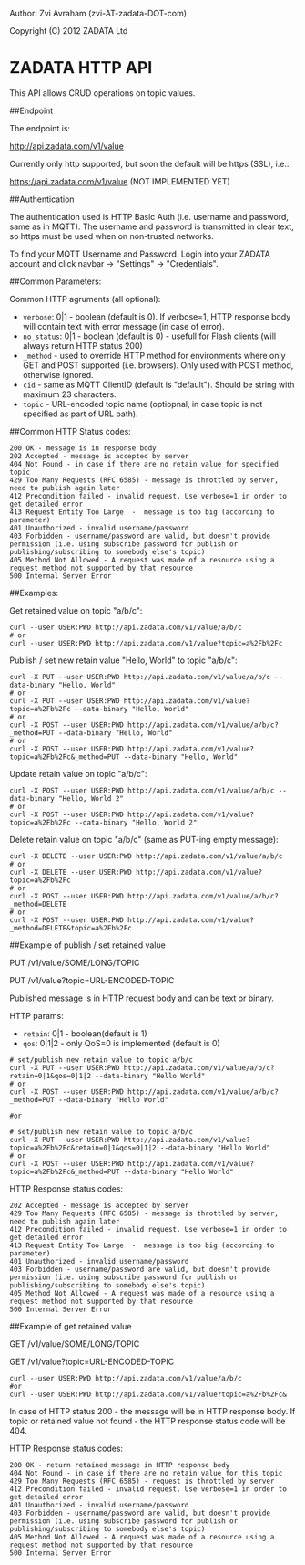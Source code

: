 Author: Zvi Avraham (zvi-AT-zadata-DOT-com)

Copyright (C) 2012 ZADATA Ltd


ZADATA HTTP API
===============

This API allows CRUD operations on topic values.


##Endpoint

The endpoint is: 

http://api.zadata.com/v1/value

Currently only http supported, but soon the default will be https (SSL), i.e.:

https://api.zadata.com/v1/value (NOT IMPLEMENTED YET)


##Authentication

The authentication used is HTTP Basic Auth (i.e. username and password, same as in MQTT).
The username and password is transmitted in clear text, so https must be used when on non-trusted networks.

To find your MQTT Username and Password.
Login into your ZADATA account and click  navbar -> "Settings" -> "Credentials".


##Common Parameters:

Common HTTP agruments (all optional):
- `verbose`: 0|1 - boolean (default is 0). If verbose=1, HTTP response body will contain text with error message (in case of error).
- `no_status`: 0|1 - boolean (default is 0) - usefull for Flash clients (will always return HTTP status 200)
- `_method` - used to override HTTP method for environments where only GET and POST supported (i.e. browsers). Only used with POST method, otherwise ignored.
- `cid` - same as MQTT ClientID (default is "default"). Should be string with maximum 23 characters.
- `topic` - URL-encoded topic name (optiopnal, in case topic is not specified as part of URL path).


##Common HTTP Status codes:

```
200 OK - message is in response body
202 Accepted - message is accepted by server
404 Not Found - in case if there are no retain value for specified topic
429 Too Many Requests (RFC 6585) - message is throttled by server, need to publish again later
412 Precondition failed - invalid request. Use verbose=1 in order to get detailed error
413 Request Entity Too Large  -  message is too big (according to parameter)
401 Unauthorized - invalid username/password
403 Forbidden - username/password are valid, but doesn't provide permission (i.e. using subscribe password for publish or publishing/subscribing to somebody else's topic)
405 Method Not Allowed - A request was made of a resource using a request method not supported by that resource
500 Internal Server Error
```


##Examples:


Get retained value on topic "a/b/c":

```
curl --user USER:PWD http://api.zadata.com/v1/value/a/b/c
# or
curl --user USER:PWD http://api.zadata.com/v1/value?topic=a%2Fb%2Fc
```

Publish / set new retain value "Hello, World" to topic "a/b/c":

```
curl -X PUT --user USER:PWD http://api.zadata.com/v1/value/a/b/c --data-binary "Hello, World"
# or
curl -X PUT --user USER:PWD http://api.zadata.com/v1/value?topic=a%2Fb%2Fc --data-binary "Hello, World"
# or
curl -X POST --user USER:PWD http://api.zadata.com/v1/value/a/b/c?_method=PUT --data-binary "Hello, World"
# or
curl -X POST --user USER:PWD http://api.zadata.com/v1/value?topic=a%2Fb%2Fc&_method=PUT --data-binary "Hello, World"
```

Update retain value on topic "a/b/c":

```
curl -X POST --user USER:PWD http://api.zadata.com/v1/value/a/b/c --data-binary "Hello, World 2"
# or
curl -X POST --user USER:PWD http://api.zadata.com/v1/value?topic=a%2Fb%2Fc --data-binary "Hello, World 2"
```

Delete retain value on topic "a/b/c" (same as PUT-ing empty message):

```
curl -X DELETE --user USER:PWD http://api.zadata.com/v1/value/a/b/c
# or
curl -X DELETE --user USER:PWD http://api.zadata.com/v1/value?topic=a%2Fb%2Fc
# or
curl -X POST --user USER:PWD http://api.zadata.com/v1/value/a/b/c?_method=DELETE
# or
curl -X POST --user USER:PWD http://api.zadata.com/v1/value?_method=DELETE&topic=a%2Fb%2Fc
```


##Example of publish / set retained value

PUT /v1/value/SOME/LONG/TOPIC

PUT /v1/value?topic=URL-ENCODED-TOPIC

Published message is in HTTP request body and can be text or binary.

HTTP params:
- `retain`: 0|1 - boolean(default is 1)
- `qos`:  0|1|2 - only QoS=0 is implemented (default is 0)

```
# set/publish new retain value to topic a/b/c
curl -X PUT --user USER:PWD http://api.zadata.com/v1/value/a/b/c?retain=0|1&qos=0|1|2 --data-binary "Hello World"
# or
curl -X POST --user USER:PWD http://api.zadata.com/v1/value/a/b/c?_method=PUT --data-binary "Hello World"

#or

# set/publish new retain value to topic a/b/c
curl -X PUT --user USER:PWD http://api.zadata.com/v1/value?topic=a%2Fb%2Fc&retain=0|1&qos=0|1|2 --data-binary "Hello World"
# or
curl -X POST --user USER:PWD http://api.zadata.com/v1/value?topic=a%2Fb%2Fc&_method=PUT --data-binary "Hello World"
```



HTTP Response status codes:

```
202 Accepted - message is accepted by server
429 Too Many Requests (RFC 6585) - message is throttled by server, need to publish again later
412 Precondition failed - invalid request. Use verbose=1 in order to get detailed error
413 Request Entity Too Large  -  message is too big (according to parameter)
401 Unauthorized - invalid username/password
403 Forbidden - username/password are valid, but doesn't provide permission (i.e. using subscribe password for publish or publishing/subscribing to somebody else's topic)
405 Method Not Allowed - A request was made of a resource using a request method not supported by that resource
500 Internal Server Error
```


##Example of get retained value

GET /v1/value/SOME/LONG/TOPIC

GET /v1/value?topic=URL-ENCODED-TOPIC


```
curl --user USER:PWD http://api.zadata.com/v1/value/a/b/c
#or
curl --user USER:PWD http://api.zadata.com/v1/value?topic=a%2Fb%2Fc&
```

In case of HTTP status 200 - the message will be in HTTP response body.
If topic or retained value not found - the HTTP response status code will be 404.

HTTP Response status codes:

```
200 OK - return retained message in HTTP response body
404 Not Found - in case if there are no retain value for this topic 
429 Too Many Requests (RFC 6585) - request is throttled by server
412 Precondition failed - invalid request. Use verbose=1 in order to get detailed error
401 Unauthorized - invalid username/password
403 Forbidden - username/password are valid, but doesn't provide permission (i.e. using subscribe password for publish or publishing/subscribing to somebody else's topic)
405 Method Not Allowed - A request was made of a resource using a request method not supported by that resource
500 Internal Server Error
```
